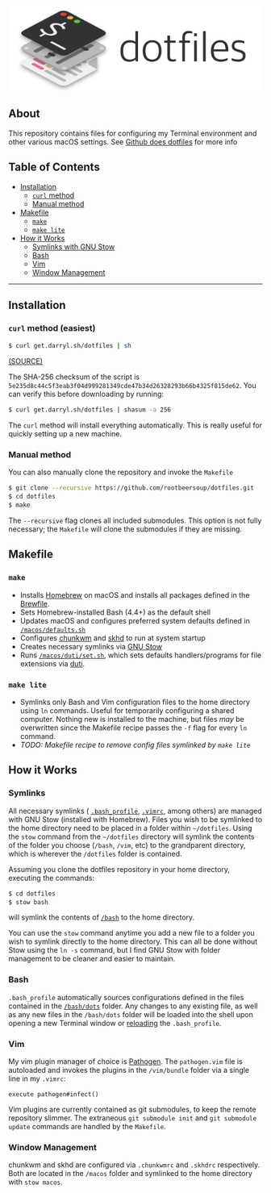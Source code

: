<p align="center" >
  <img src="header.png" alt="dotfiles" title="dotfiles">
</p>

## About

This repository contains files for configuring my Terminal environment and other various macOS settings. See [Github does dotfiles](https://dotfiles.github.io) for more info

## Table of Contents
* [Installation](#installation)
  * [`curl` method](#curl-method-easiest)
  * [Manual method](#manual-method)
* [Makefile](#makefile)
  * [`make`](#make)
  * [`make lite`](#make-lite)
* [How it Works](#how-it-works)
  * [Symlinks with GNU Stow](#symlinks)
  * [Bash](#bash)
  * [Vim](#vim)
  * [Window Management](#window-management)

---

## Installation

### `curl` method (easiest)

```bash
$ curl get.darryl.sh/dotfiles | sh
```
[(SOURCE)](https://github.com/rootbeersoup/get.darryl.sh/blob/master/src/dotfiles.sh)

The SHA-256 checksum of the script is `5e235d8c44c5f3eab3f04d999281349cde47b34d26328293b66b4325f815de62`. You can verify this before downloading by running:

```bash
$ curl get.darryl.sh/dotfiles | shasum -a 256
```

The `curl` method will install everything automatically. This is really useful for quickly setting up a new machine. 

### Manual method

You can also manually clone the repository and invoke the `Makefile`

```bash
$ git clone --recursive https://github.com/rootbeersoup/dotfiles.git
$ cd dotfiles
$ make
```

The `--recursive` flag clones all included submodules. This option is not fully necessary; the `Makefile` will clone the submodules if they are missing.

## Makefile

### `make`

* Installs [Homebrew](https://brew.sh) on macOS and installs all packages defined in the [Brewfile](https://github.com/rootbeersoup/dotfiles/blob/master/macos/.Brewfile).
* Sets Homebrew-installed Bash (4.4+) as the default shell
* Updates macOS and configures preferred system defaults defined in [`/macos/defaults.sh`](https://github.com/rootbeersoup/dotfiles/blob/master/macos/defaults.sh)
* Configures [chunkwm](https://github.com/koekeishiya/chunkwm) and [skhd](https://github.com/koekeishiya/skhd) to run at system startup
* Creates necessary symlinks via [GNU Stow](https://www.gnu.org/software/stow/)
* Runs [`/macos/duti/set.sh`](https://github.com/rootbeersoup/dotfiles/blob/master/macos/duti/set.sh), which sets defaults handlers/programs for file extensions via [duti](http://duti.org).

### `make lite`

* Symlinks only Bash and Vim configuration files to the home directory using `ln` commands. Useful for temporarily configuring a shared computer. Nothing new is installed to the machine, but files *may* be overwritten since the Makefile recipe passes the `-f` flag for every `ln` command.
* *TODO: Makefile recipe to remove config files symlinked by `make lite`*

## How it Works

### Symlinks

All necessary symlinks ( [`.bash_profile`](https://github.com/rootbeersoup/dotfiles/blob/master/bash/.bash_profile), [`.vimrc`](https://github.com/rootbeersoup/dotfiles/blob/master/vim/.vimrc), among others) are managed with GNU Stow (installed with Homebrew). Files you wish to be symlinked to the home directory need to be placed in a folder within `~/dotfiles`. Using the `stow` command from the `~/dotfiles` directory will symlink the contents of the folder you choose (`/bash`, `/vim`, etc) to the grandparent directory, which is wherever the `/dotfiles` folder is contained.

Assuming you clone the dotfiles repository in your home directory, executing the commands:

```bash
$ cd dotfiles
$ stow bash
```
will symlink the contents of [`/bash`](https://github.com/rootbeersoup/dotfiles/blob/master/bash/) to the home directory.

You can use the `stow` command anytime you add a new file to a folder you wish to symlink directly to the home directory. This can all be done without Stow using the `ln -s` command, but I find GNU Stow with folder management to be cleaner and easier to maintain.

### Bash

`.bash_profile` automatically sources configurations defined in the files contained in the [`/bash/dots`](https://github.com/rootbeersoup/dotfiles/blob/master/bash/dots/) folder. Any changes to any existing file, as well as any new files in the `/bash/dots` folder will be loaded into the shell upon opening a new Terminal window or [reloading](https://github.com/rootbeersoup/dotfiles/blob/db902b9ac0c466d09672f58549bff4107ba53861/dots/aliases#L4) the `.bash_profile`.

### Vim

My vim plugin manager of choice is [Pathogen](https://github.com/tpope/vim-pathogen). The `pathogen.vim` file is autoloaded and invokes the plugins in the `/vim/bundle` folder via a single line in my `.vimrc`:

```
execute pathogen#infect()
```

Vim plugins are currently contained as git submodules, to keep the remote repository slimmer. The extraneous `git submodule init` and `git submodule update` commands are handled by the `Makefile`.

### Window Management

chunkwm and skhd are configured via `.chunkwmrc` and `.skhdrc` respectively. Both are located in the `/macos` folder and symlinked to the home directory with `stow macos`.
